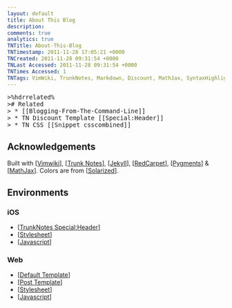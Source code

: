 ```yaml
---
layout: default
title: About This Blog
description: 
comments: true
analytics: true
TNTitle: About-This-Blog
TNTimestamp: 2011-11-28 17:05:21 +0000
TNCreated: 2011-11-28 09:31:54 +0000
TNLast Accessed: 2011-11-28 09:31:54 +0000
TNTimes Accessed: 1
TNTags: VimWiki, TrunkNotes, Markdown, Discount, MathJax, SyntaxHighlighter, Javascript, JQuery, Css, Html
---
```


<pre class="action ideaaction">
>%hdrrelated%
># Related
> * [[Blogging-From-The-Command-Line]]
> * TN Discount Template [[Special:Header]]
> * TN CSS [[Snippet_csscombined]]
</pre>


## Acknowledgements

Built with [[Vimwiki]], [[Trunk Notes][TrunkNotes]], [[Jekyll]], [[RedCarpet]], [[Pygments]] & [[MathJax]].  Colors are from [[Solarized]].

[Vimwiki]: http://code.google.com/p/vimwiki
[TrunkNotes]: http://www.appsonthemove.com/trunk.htm
[Jekyll]: http://jekyllrb.com/
[RedCarpet]: https://github.com/tanoku/redcarpet
[Pygments]: http://pygments.org/
[MathJax]: http://www.mathjax.org/
[Solarized]: http://ethanschoonover.com/solarized


## Environments
### iOS

 * [[TrunkNotes Special:Header][Special_Header]]
 * [[Stylesheet][TNStylesheet]]
 * [[Javascript][TNJavaScript]]

[Special_Header]: https://raw.github.com/tub78/TrunkNotes/master/Notes/SpecialHeader.md
[TNStylesheet]: https://raw.github.com/tub78/TrunkNotes/master/Notes/Snippet_csscombined.md
[TNJavaScript]: https://raw.github.com/tub78/TrunkNotes/master/Notes/TN_DayNight.md


### Web

 * [[Default Template][Default_Template]]
 * [[Post Template][Post_Template]]
 * [[Stylesheet][BlogStylesheet]]
 * [[Javascript][BlogJavaScript]]

[Default_Template]: https://github.com/tub78/tub78.github.com/blob/master/_layouts/default.html
[Post_Template]: https://github.com/tub78/tub78.github.com/blob/master/_layouts/post.html
[BlogStylesheet]: https://github.com/tub78/tub78.github.com/blob/master/css/style-combined.css
[BlogJavaScript]: https://github.com/tub78/tub78.github.com/blob/master/css/daynight.js


